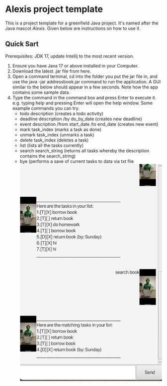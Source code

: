 # Alexis project template

This is a project template for a greenfield Java project. It's named after the Java mascot _Alexis_. Given below are instructions on how to use it.

## Quick Sart

Prerequisites: JDK 17, update Intellij to the most recent version.

1. Ensure you have Java 17 or above installed in your Computer.
1. Download the latest .jar file from here.
3. Open a command terminal, cd into the folder you put the jar file in, and use the java -jar addressbook.jar command to run the application. A GUI similar to the below should appear in a few seconds. Note how the app contains some sample data.
4. Type the command in the command box and press Enter to execute it. e.g. typing help and pressing Enter will open the help window.
Some example commands you can try:
    - todo description (creates a todo activity)
    - deadline description /by do_by_date (creates new deadline)
    - event description /from start_date /to end_date (creates new event)
    - mark task_index (marks a task as done)
    - unmark task_index (unmarks a task)
    - delete task_index (deletes a task)
    - list (lists all the tasks currently)
    - search search_string (returns all tasks whereby the description contains the search_string)
    - bye (performs a save of current tasks to data via txt file
![Ui.png](docs/Ui.png)


